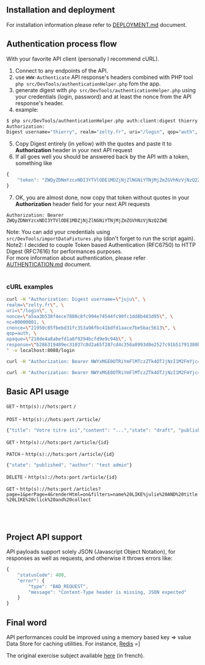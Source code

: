 ## Installation and deployment
For installation information please refer to [DEPLOYMENT.md](DEPLOYMENT.md) document.

## Authentication process flow
With your favorite API client (personally I recommend cURL).

1. Connect to any endpoints of the API.
2. use `WWW-Authenticate` API response's headers combined with PHP tool `php src/DevTools/authenticationHelper.php` fom the app.
3. generate digest with `php src/DevTools/authenticationHelper.php` using your credentials (login, password) and at least the nonce from the API response's header.
4. example:
```bash
$ php src/DevTools/authenticationHelper.php auth:client:digest thierry thierry1234 4364cc022f1e5dadf21e53d68b8b0b78b6632f62ea49cc1c
Authorization:
Digest username="thierry", realm="zelty.fr", uri="/login", qop="auth", nonce="4364cc022f1e5dadf21e53d68b8b0b78b6632f62ea49cc1c", nc=00000001, cnonce="8dfbfd899361c6b93a58e85b086b29b978862eacd6934047", response="bb8077aa0d32e6ef4767a06e2d3eded5655a1d8eb2761762f38eeb2b558c311b"
```
5. Copy Digest entirely (in yellow) with the quotes and paste it to **Authorization** header in your next API request
6. If all goes well you should be answered back by the API with a token, something like
```javascript
{
    "token": "ZWQyZDNmYzcxNDI3YTVlODE1MDZjNjZlNGNiYTNjMjZmZGVhNzVjNzQ2ZWE="
}
```
7. OK, you are almost done, now copy that token without quotes in your **Authorization** header field for your next API requests
```
Authorization: Bearer ZWQyZDNmYzcxNDI3YTVlODE1MDZjNjZlNGNiYTNjMjZmZGVhNzVjNzQ2ZWE
```
Note:  You can add your credentials using `src/DevTools/importDataFixtures.php` (don't forget to run the script again).  <br/>
Note2: I decided to couple Token based Authentication (RFC6750) to HTTP Digest (RFC7616) for performances purposes.  <br/>
For more information about authentication, please refer [AUTHENTICATION.md](src/Authentication/AUTHENTICATION.md) document.
<br/>
<br/>
### cURL examples

```bash
curl -H "Authorization: Digest username=\"juju\", \
realm=\"zelty.fr\", \
uri=\"/login\", \
nonce=\"a5aa3b538f4ece7880c8fc994e74544fc90fc1dd8b483d95\", \
nc=00000001, \
cnonce=\"21950c85fbebd31fc353a96fbc41bdfd1aace7be5bac5613\", \
qop=auth, \
opaque=\"218de4a8abefd1a8f9294bcfd9e9c94b\", \
response=\"b286319489ec31037c8d2a65f287cd4c356a8993d0e2527c91b51791380b9170\" \
" -v localhost:8080/login 
```

```bash
curl -H "Authorization: Bearer NWYxMGE0OTRiYmFlMTczZTk4OTJjNzI1M2FmYjc4MmVkOGMwMWQ5OGEwYmM=" localhost:8080/login
```
```bash
curl -H "Authorization: Bearer NWYxMGE0OTRiYmFlMTczZTk4OTJjNzI1M2FmYjc4MmVkOGMwMWQ5OGEwYmM=" localhost:8080/articles
```

## Basic API usage
`GET`   -                  `http(s)://hots:port`  `/`
<br/>
<br/>
`POST`  -                  `http(s)://hots:port`  `/article/`
```javascript
{"title": "Votre titre ici","content": "...","state": "draft", "publishedOn": "2022/11/15", "author": "thierry"}
```
  
`GET`   -                  `http(s)://hots:port`  `/article/{id}`
  
`PATCH`  -                  `http(s)://hots:port`  `/article/{id}`
```javascript
{"state": "published", "author": "test admin"}
```
  
`DELETE`  -                  `http(s)://hots:port`  `/article/{id}`
  
`GET`  -                  `http(s)://hots:port`  `/articles?page=1&perPage=4&renderHtml=on&filters=name%20LIKE%julie%20AND%20title%20LIKE%20click%20and%20collect`
  
<br/>
<br/>
  
## Project API support
API payloads support solely JSON (Javascript Object Notation), for responses as well as requests, and otherwise it throws errors like:
```javascript
{
    "statusCode": 400,
    "error": {
        "type": "BAD_REQUEST",
        "message": "Content-Type header is missing, JSON expected"
    }
}
```

## Final word
API performances could be improved using a memory based key => value Data Store for caching utilities. For instance, [Redis](https://redis.io) =]

The original exercise subject available [here](TEST.md) (in french).
